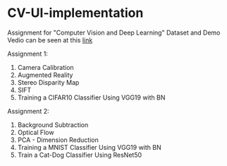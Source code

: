 # CV-UI-implementation
Assignment for "Computer Vision and Deep Learning"
Dataset and Demo Vedio can be seen at this [link](https://drive.google.com/drive/folders/1V9GAj7I_-u4z8Fz5Zmm1HujqTYcX5LKV?usp=drive_link)

Assignment 1:
  1. Camera Calibration 		 
  2. Augmented Reality
  3. Stereo Disparity Map
  4. SIFT
  5. Training a CIFAR10 Classifier Using VGG19 with BN

Assignment 2:
  1. Background Subtraction 		 
  2. Optical Flow
  3. PCA - Dimension Reduction
  4. Training a MNIST Classifier Using VGG19 with BN
  5. Train a Cat-Dog Classifier Using ResNet50
